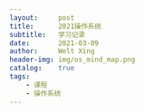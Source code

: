 ```yaml
---
layout:     post
title:      2021操作系统
subtitle:   学习记录
date:       2021-03-09
author:     Welt Xing
header-img: img/os_mind_map.png
catalog:    true
tags:
    - 课程
    - 操作系统
---
```


